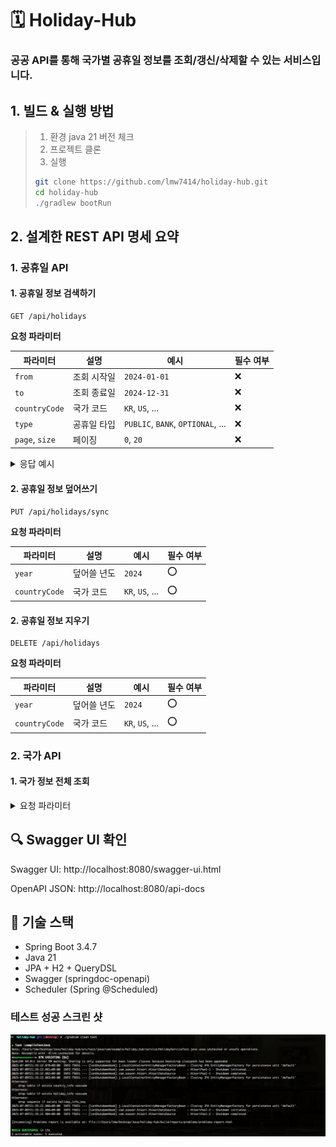 # 🗓️ Holiday-Hub
### 공공 API를 통해 국가별 공휴일 정보를 조회/갱신/삭제할 수 있는 서비스입니다.  

## 1. 빌드 & 실행 방법
>1. 환경 java 21 버전 체크
>2. 프로젝트 클론
>3. 실행
>```bash
>git clone https://github.com/lmw7414/holiday-hub.git
>cd holiday-hub
>./gradlew bootRun
>```

## 2. 설계한 REST API 명세 요약
### 1. 공휴일 API
#### 1. 공휴일 정보 검색하기
```aiignore
GET /api/holidays
```
**요청 파라미터**

| 파라미터           | 설명     | 예시                                | 필수 여부 |
| -------------- | ------ | --------------------------------- | ----- |
| `from`         | 조회 시작일 | `2024-01-01`                      | ❌     |
| `to`           | 조회 종료일 | `2024-12-31`                      | ❌     |
| `countryCode`  | 국가 코드  | `KR`, `US`, ...                   | ❌     |
| `type`         | 공휴일 타입 | `PUBLIC`, `BANK`, `OPTIONAL`, ... | ❌     |
| `page`, `size` | 페이징    | `0`, `20`                         | ❌     |

<details>
<summary>응답 예시</summary>
<div markdown="1">

```json
{
  "content": [
    {
      "date": "2020-01-01",
      "localName": "새해",
      "name": "New Year's Day",
      "countryCode": "KR",
      "fixed": false,
      "global": true,
      "counties": null,
      "launchYear": null,
      "types": [
        "PUBLIC"
      ]
    }
  ],
  "pageable": {
    "pageNumber": 0,
    "pageSize": 1,
    "sort": {
      "empty": true,
      "sorted": false,
      "unsorted": true
    },
    "offset": 0,
    "unpaged": false,
    "paged": true
  },
  "last": false,
  "totalPages": 76,
  "totalElements": 76,
  "first": true,
  "size": 1,
  "number": 0,
  "sort": {
    "empty": true,
    "sorted": false,
    "unsorted": true
  },
  "numberOfElements": 1,
  "empty": false
}
```

</div>
</details>

#### 2. 공휴일 정보 덮어쓰기
```aiignore
PUT /api/holidays/sync
```
**요청 파라미터**

| 파라미터          | 설명     | 예시                          | 필수 여부 |
|---------------|--------| --------------------------- | --- |
| `year`        | 덮어쓸 년도 | `2024`                      |   ⭕  |
| `countryCode` | 국가 코드  | `KR`, `US`, ...             | ⭕    |

#### 2. 공휴일 정보 지우기
```aiignore
DELETE /api/holidays
```
**요청 파라미터**

| 파라미터          | 설명     | 예시                          | 필수 여부 |
|---------------|--------| --------------------------- | --- |
| `year`        | 덮어쓸 년도 | `2024`                      |   ⭕  |
| `countryCode` | 국가 코드  | `KR`, `US`, ...             | ⭕    |

### 2. 국가 API
#### 1. 국가 정보 전체 조회

<details>
<summary>요청 파라미터</summary>
<div markdown="1">

```json
[
  {
    "countryCode": "string",
    "name": "string"
  }
]
```

</div>
</details>

## 🔍 Swagger UI 확인
Swagger UI: http://localhost:8080/swagger-ui.html

OpenAPI JSON: http://localhost:8080/api-docs

## 📂 기술 스택
- Spring Boot 3.4.7
- Java 21
- JPA + H2 + QueryDSL
- Swagger (springdoc-openapi)
- Scheduler (Spring @Scheduled)

### 테스트 성공 스크린 샷
![테스트_성공_스크린샷](/document/test_success_screenshot.png)
